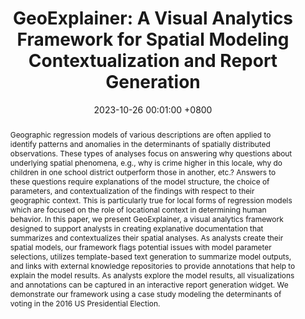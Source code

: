 ---
title:          "GeoExplainer: A Visual Analytics Framework for Spatial Modeling Contextualization and Report Generation"
date:           2023-10-26 00:01:00 +0800
selected:       false
pub:            "IEEE Transactions on Visualization and Computer Graphics (IEEE VIS 2023)"
pub_date:       "2023"
abstract: >-
  Geographic regression models of various descriptions are often applied to identify patterns and anomalies in the determinants of spatially distributed observations. These types of analyses focus on answering why questions about underlying spatial phenomena, e.g., why is crime higher in this locale, why do children in one school district outperform those in another, etc.? Answers to these questions require explanations of the model structure, the choice of parameters, and contextualization of the findings with respect to their geographic context. This is particularly true for local forms of regression models which are focused on the role of locational context in determining human behavior. In this paper, we present GeoExplainer, a visual analytics framework designed to support analysts in creating explanative documentation that summarizes and contextualizes their spatial analyses. As analysts create their spatial models, our framework flags potential issues with model parameter selections, utilizes template-based text generation to summarize model outputs, and links with external knowledge repositories to provide annotations that help to explain the model results. As analysts explore the model results, all visualizations and annotations can be captured in an interactive report generation widget. We demonstrate our framework using a case study modeling the determinants of voting in the 2016 US Presidential Election.
cover:          /assets/images/covers/geoexplainer_fan2023.png
authors:
- Fan Lei
- Yuxin Ma
- A. Stewart Fotheringham
- Elizabeth A. Mack
- Ziqi Li
- Mehak Sachdeva
- Sarah Bardin
- Ross Maciejewski
links:
  Paper: https://doi.org/10.1109/TVCG.2023.3327359
  arXiv: https://arxiv.org/pdf/2308.13588
  Demo Video: https://youtu.be/vC7hG7Atty8?si=Ni0MNTD_iY8o2CHG
  Presentation: https://youtu.be/sEN6FUJYJAg?si=Ot3Ucet20yedmEKC
  code: https://github.com/VADERASU/geoexplainer
---